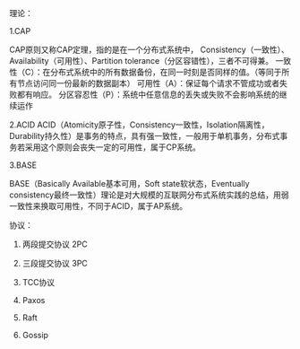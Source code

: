 理论：

1.CAP 

 CAP原则又称CAP定理，指的是在一个分布式系统中， Consistency（一致性）、 Availability（可用性）、Partition tolerance（分区容错性），三者不可得兼。
 一致性（C）：在分布式系统中的所有数据备份，在同一时刻是否同样的值。（等同于所有节点访问同一份最新的数据副本）
 可用性（A）：保证每个请求不管成功或者失败都有响应。
 分区容忍性（P）：系统中任意信息的丢失或失败不会影响系统的继续运作

2.ACID 
ACID（Atomicity原子性，Consistency一致性，Isolation隔离性，Durability持久性）是事务的特点，具有强一致性，一般用于单机事务，分布式事务若采用这个原则会丧失一定的可用性，属于CP系统。
 
3.BASE

BASE（Basically Available基本可用，Soft state软状态，Eventually consistency最终一致性）理论是对大规模的互联网分布式系统实践的总结，用弱一致性来换取可用性，不同于ACID，属于AP系统。

协议：

1. 两段提交协议 2PC

2. 三段提交协议 3PC

3. TCC协议

4. Paxos

5. Raft

6. Gossip

